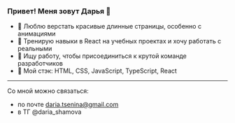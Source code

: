 ### Привет! Меня зовут Дарья 👋

- 🌟 Люблю верстать красивые длинные страницы, особенно с анимациями
- 🔭 Тренирую навыки в React на учебных проектах и хочу работать с реальными
- 👯 Ищу работу, чтобы присоединиться к крутой команде разработчиков
- 🔧 Мой стэк: HTML, CSS, JavaScript, TypeScript, React

____________
Со мной можно связаться:
- по почте daria.tsenina@gmail.com 
- в ТГ @daria_shamova

<!--
**DariaShamova/DariaShamova** is a ✨ _special_ ✨ repository because its `README.md` (this file) appears on your GitHub profile.

Here are some ideas to get you started:

- 🔭 I’m currently working on ...
- 🌱 I’m currently learning ...
- 👯 I’m looking to collaborate on ...
- 🤔 I’m looking for help with ...
- 💬 Ask me about ...
- 📫 How to reach me: ...
- 😄 Pronouns: ...
- ⚡ Fun fact: ...
-->
